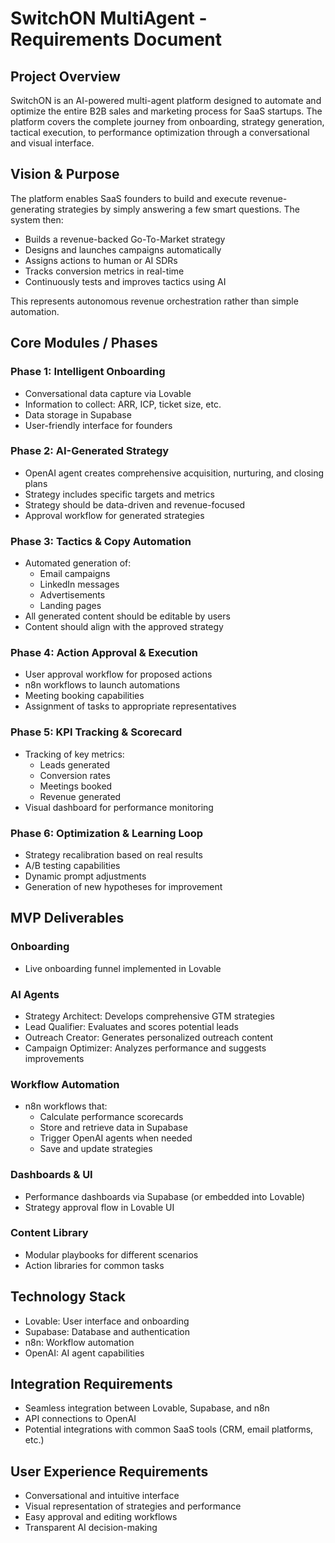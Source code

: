 # SwitchON MultiAgent - Requirements Document

## Project Overview
SwitchON is an AI-powered multi-agent platform designed to automate and optimize the entire B2B sales and marketing process for SaaS startups. The platform covers the complete journey from onboarding, strategy generation, tactical execution, to performance optimization through a conversational and visual interface.

## Vision & Purpose
The platform enables SaaS founders to build and execute revenue-generating strategies by simply answering a few smart questions. The system then:
- Builds a revenue-backed Go-To-Market strategy
- Designs and launches campaigns automatically
- Assigns actions to human or AI SDRs
- Tracks conversion metrics in real-time
- Continuously tests and improves tactics using AI

This represents autonomous revenue orchestration rather than simple automation.

## Core Modules / Phases

### Phase 1: Intelligent Onboarding
- Conversational data capture via Lovable
- Information to collect: ARR, ICP, ticket size, etc.
- Data storage in Supabase
- User-friendly interface for founders

### Phase 2: AI-Generated Strategy
- OpenAI agent creates comprehensive acquisition, nurturing, and closing plans
- Strategy includes specific targets and metrics
- Strategy should be data-driven and revenue-focused
- Approval workflow for generated strategies

### Phase 3: Tactics & Copy Automation
- Automated generation of:
  - Email campaigns
  - LinkedIn messages
  - Advertisements
  - Landing pages
- All generated content should be editable by users
- Content should align with the approved strategy

### Phase 4: Action Approval & Execution
- User approval workflow for proposed actions
- n8n workflows to launch automations
- Meeting booking capabilities
- Assignment of tasks to appropriate representatives

### Phase 5: KPI Tracking & Scorecard
- Tracking of key metrics:
  - Leads generated
  - Conversion rates
  - Meetings booked
  - Revenue generated
- Visual dashboard for performance monitoring

### Phase 6: Optimization & Learning Loop
- Strategy recalibration based on real results
- A/B testing capabilities
- Dynamic prompt adjustments
- Generation of new hypotheses for improvement

## MVP Deliverables

### Onboarding
- Live onboarding funnel implemented in Lovable

### AI Agents
- Strategy Architect: Develops comprehensive GTM strategies
- Lead Qualifier: Evaluates and scores potential leads
- Outreach Creator: Generates personalized outreach content
- Campaign Optimizer: Analyzes performance and suggests improvements

### Workflow Automation
- n8n workflows that:
  - Calculate performance scorecards
  - Store and retrieve data in Supabase
  - Trigger OpenAI agents when needed
  - Save and update strategies

### Dashboards & UI
- Performance dashboards via Supabase (or embedded into Lovable)
- Strategy approval flow in Lovable UI

### Content Library
- Modular playbooks for different scenarios
- Action libraries for common tasks

## Technology Stack
- Lovable: User interface and onboarding
- Supabase: Database and authentication
- n8n: Workflow automation
- OpenAI: AI agent capabilities

## Integration Requirements
- Seamless integration between Lovable, Supabase, and n8n
- API connections to OpenAI
- Potential integrations with common SaaS tools (CRM, email platforms, etc.)

## User Experience Requirements
- Conversational and intuitive interface
- Visual representation of strategies and performance
- Easy approval and editing workflows
- Transparent AI decision-making
